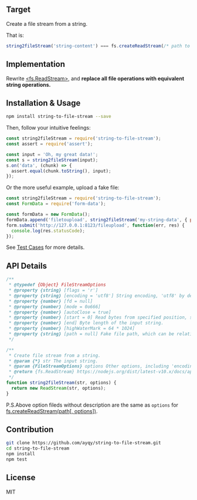 ## Target

Create a file stream from a string.

That is:

```js
string2fileStream('string-content') === fs.createReadStream(/* path to a text file with content 'string-content' */)
```

## Implementation

Rewrite [<fs.ReadStream>](https://nodejs.org/dist/latest-v10.x/docs/api/fs.html#fs_class_fs_readstream), and **replace all file operations with equivalent string operations.**

## Installation & Usage

```bash
npm install string-to-file-stream --save
```

Then, follow your intuitive feelings:

```js
const string2fileStream = require('string-to-file-stream');
const assert = require('assert');

const input = 'Oh, my great data!';
const s = string2fileStream(input);
s.on('data', (chunk) => {
  assert.equal(chunk.toString(), input);
});
```

Or the more useful example, upload a fake file:

```js
const string2fileStream = require('string-to-file-stream');
const FormData = require('form-data');

const formData = new FormData();
formData.append('filetoupload', string2fileStream('my-string-data', { path: 'no-this-file.txt' }));
form.submit('http://127.0.0.1:8123/fileupload', function(err, res) {
  console.log(res.statusCode);
});
```

See [Test Cases](https://github.com/ayqy/string-to-file-stream/blob/master/test/test.js) for more details.

## API Details

```js
/**
 * @typedef {Object} FileStreamOptions
 * @property {string} [flags = 'r']
 * @property {string} [encoding = 'utf8'] String encoding, 'utf8' by default.
 * @property {number} [fd = null]
 * @property {number} [mode = 0o666]
 * @property {number} [autoClose = true]
 * @property {number} [start = 0] Read bytes from specified position, start counting at 0.
 * @property {number} [end] Byte length of the input string.
 * @property {number} [highWaterMark = 64 * 1024]
 * @property {string} [path = null] Fake file path, which can be relative or absolute path, null by default.
 */

/**
 * Create file stream from a string.
 * @param {*} str The input string.
 * @param {FileStreamOptions} options Other options, including 'encoding', 'path' etc.
 * @return {fs.ReadStream} https://nodejs.org/dist/latest-v10.x/docs/api/fs.html#fs_class_fs_readstream
 */
function string2fileStream(str, options) {
  return new ReadStream(str, options);
}
```

P.S.Above option fileds without description are the same as `options` for [fs.createReadStream(path[, options])](https://nodejs.org/dist/latest-v10.x/docs/api/fs.html#fs_fs_createreadstream_path_options).

## Contribution

```bash
git clone https://github.com/ayqy/string-to-file-stream.git
cd string-to-file-stream
npm install
npm test
```

## License

MIT
